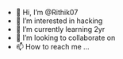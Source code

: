 - 👋 Hi, I’m @Rithik07
- 👀 I’m interested in hacking
- 🌱 I’m currently learning 2yr
- 💞️ I’m looking to collaborate on 
- 📫 How to reach me ...

<!---
Rithik07/Rithik07 is a ✨ special ✨ repository because its `README.md` (this file) appears on your GitHub profile.
You can click the Preview link to take a look at your changes.
--->
